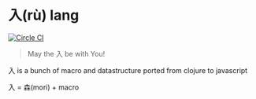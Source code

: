 # 入(rù) lang
[![Circle CI](https://circleci.com/gh/jcouyang/ru.svg?style=svg)](https://circleci.com/gh/jcouyang/ru)

> May the 入 be with You!

入 is a bunch of macro and datastructure ported from clojure to javascript

入 = 森(mori) + macro
